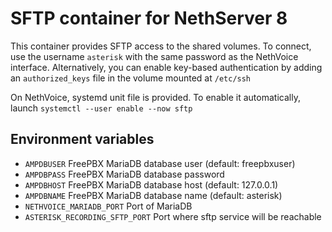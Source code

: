 # SFTP container for NethServer 8

This container provides SFTP access to the shared volumes. To connect, use the username `asterisk` with the same password as the NethVoice interface. Alternatively, you can enable key-based authentication by adding an `authorized_keys` file in the volume mounted at `/etc/ssh`

On NethVoice, systemd unit file is provided. To enable it automatically, launch `systemctl --user enable --now sftp` 

## Environment variables

- `AMPDBUSER` FreePBX MariaDB database user (default: freepbxuser)
- `AMPDBPASS` FreePBX MariaDB database password
- `AMPDBHOST` FreePBX MariaDB database host (default: 127.0.0.1)
- `AMPDBNAME` FreePBX MariaDB database name (default: asterisk)
- `NETHVOICE_MARIADB_PORT` Port of MariaDB
- `ASTERISK_RECORDING_SFTP_PORT` Port where sftp service will be reachable
